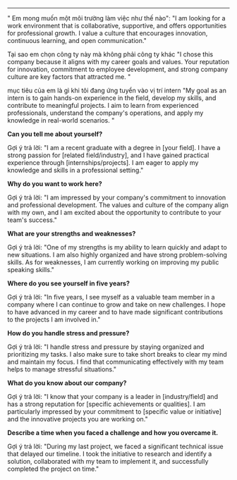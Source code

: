 
---
" Em mong muốn một môi trường làm việc như thế nào":
"I am looking for a work environment that is collaborative, supportive, and offers opportunities for professional growth. I value a culture that encourages innovation, continuous learning, and open communication."

Tại sao em chọn công ty này mà không phải công ty khác
"I chose this company because it aligns with my career goals and values. Your reputation for innovation, commitment to employee development, and strong company culture are key factors that attracted me. "

mục tiêu của em là gì khi tôi đang ứng tuyển vào vị trí intern
"My goal as an intern is to gain hands-on experience in the field, develop my skills, and contribute to meaningful projects. I aim to learn from experienced professionals, understand the company's operations, and apply my knowledge in real-world scenarios. "


**Can you tell me about yourself?**

Gợi ý trả lời: "I am a recent graduate with a degree in [your field]. I have a strong passion for [related field/industry], and I have gained practical experience through [internships/projects]. I am eager to apply my knowledge and skills in a professional setting."

**Why do you want to work here?**

Gợi ý trả lời: "I am impressed by your company's commitment to innovation and professional development. The values and culture of the company align with my own, and I am excited about the opportunity to contribute to your team's success."

**What are your strengths and weaknesses?**

Gợi ý trả lời: "One of my strengths is my ability to learn quickly and adapt to new situations. I am also highly organized and have strong problem-solving skills. As for weaknesses, I am currently working on improving my public speaking skills."

**Where do you see yourself in five years?**

Gợi ý trả lời: "In five years, I see myself as a valuable team member in a company where I can continue to grow and take on new challenges. I hope to have advanced in my career and to have made significant contributions to the projects I am involved in."

**How do you handle stress and pressure?**

Gợi ý trả lời: "I handle stress and pressure by staying organized and prioritizing my tasks. I also make sure to take short breaks to clear my mind and maintain my focus. I find that communicating effectively with my team helps to manage stressful situations."

**What do you know about our company?**

Gợi ý trả lời: "I know that your company is a leader in [industry/field] and has a strong reputation for [specific achievements or qualities]. I am particularly impressed by your commitment to [specific value or initiative] and the innovative projects you are working on."

**Describe a time when you faced a challenge and how you overcame it.**

Gợi ý trả lời: "During my last project, we faced a significant technical issue that delayed our timeline. I took the initiative to research and identify a solution, collaborated with my team to implement it, and successfully completed the project on time."
